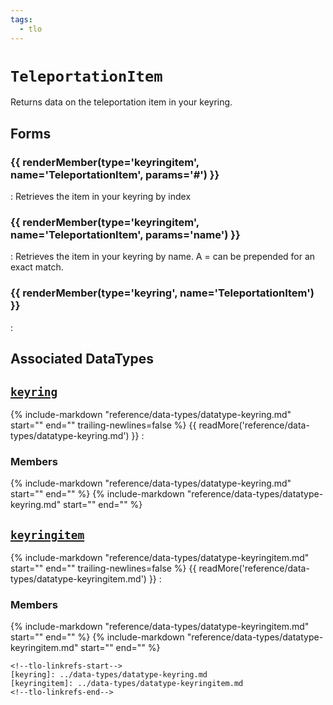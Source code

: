 ```yaml
---
tags:
  - tlo
---
```

# `TeleportationItem`

<!--tlo-desc-start-->
Returns data on the teleportation item in your keyring.
<!--tlo-desc-end-->

## Forms
<!--tlo-forms-start-->
### {{ renderMember(type='keyringitem', name='TeleportationItem', params='#') }}

:   Retrieves the item in your keyring by index

### {{ renderMember(type='keyringitem', name='TeleportationItem', params='name') }}

:   Retrieves the item in your keyring by name. A = can be prepended for an exact match.

### {{ renderMember(type='keyring', name='TeleportationItem') }}

:   

<!--tlo-forms-end-->

## Associated DataTypes
## [`keyring`](../data-types/datatype-keyring.md)
{% include-markdown "reference/data-types/datatype-keyring.md" start="<!--dt-desc-start-->" end="<!--dt-desc-end-->" trailing-newlines=false %} {{ readMore('reference/data-types/datatype-keyring.md') }}
:    <h3>Members</h3>
    {% include-markdown "reference/data-types/datatype-keyring.md" start="<!--dt-members-start-->" end="<!--dt-members-end-->" %}
    {% include-markdown "reference/data-types/datatype-keyring.md" start="<!--dt-linkrefs-start-->" end="<!--dt-linkrefs-end-->" %}

## [`keyringitem`](../data-types/datatype-keyringitem.md)
{% include-markdown "reference/data-types/datatype-keyringitem.md" start="<!--dt-desc-start-->" end="<!--dt-desc-end-->" trailing-newlines=false %} {{ readMore('reference/data-types/datatype-keyringitem.md') }}
:    <h3>Members</h3>
    {% include-markdown "reference/data-types/datatype-keyringitem.md" start="<!--dt-members-start-->" end="<!--dt-members-end-->" %}
    {% include-markdown "reference/data-types/datatype-keyringitem.md" start="<!--dt-linkrefs-start-->" end="<!--dt-linkrefs-end-->" %}

    <!--tlo-linkrefs-start-->
    [keyring]: ../data-types/datatype-keyring.md
    [keyringitem]: ../data-types/datatype-keyringitem.md
    <!--tlo-linkrefs-end-->